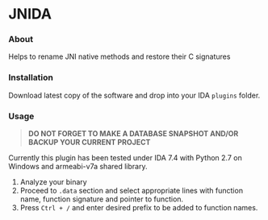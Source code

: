 # JNIDA

### About

Helps to rename JNI native methods and restore their C signatures

### Installation

Download latest copy of the software and drop into your IDA `plugins` folder.

### Usage

> **DO NOT FORGET TO MAKE A DATABASE SNAPSHOT AND/OR BACKUP YOUR CURRENT PROJECT**

Currently this plugin has been tested under IDA 7.4 with Python 2.7 on Windows and armeabi-v7a shared library.

1. Analyze your binary
2. Proceed to `.data` section and select appropriate lines with function name, function signature and pointer to function.
3. Press `Ctrl + /` and enter desired prefix to be added to function names.

